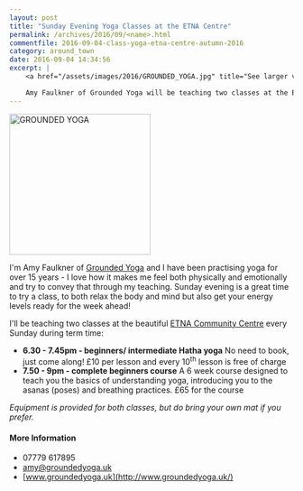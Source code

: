 ```yaml
---
layout: post
title: "Sunday Evening Yoga Classes at the ETNA Centre"
permalink: /archives/2016/09/<name>.html
commentfile: 2016-09-04-class-yoga-etna-centre-autumn-2016
category: around_town
date: 2016-09-04 14:34:56
excerpt: |
    <a href="/assets/images/2016/GROUNDED_YOGA.jpg" title="See larger version of - GROUNDED YOGA"><img src="/assets/images/2016/GROUNDED_YOGA_thumb.jpg" width="150" height="150" alt="GROUNDED YOGA" class="photo right" /></a>

    Amy Faulkner of Grounded Yoga will be teaching two classes at the ETNA Community Centre every Sunday during term time.
---
```


<a href="/assets/images/2016/GROUNDED_YOGA.jpg" title="See larger version of - GROUNDED YOGA"><img src="/assets/images/2016/GROUNDED_YOGA_thumb.jpg" width="250" height="250" alt="GROUNDED YOGA" class="photo right" /></a>

I'm Amy Faulkner of [Grounded Yoga](/directory/health_aNd_beauty/201609041530) and I have been practising yoga for over 15 years - I love how it makes me feel both physically and emotionally and try to convey that through my teaching. Sunday evening is a great time to try a class, to both relax the body and mind but also get your energy levels ready for the week ahead!

I'll be teaching two classes at the beautiful [ETNA Community Centre](/directory/other/201110040733) every Sunday during term time:

-   **6.30 - 7.45pm - beginners/ intermediate Hatha yoga**
    No need to book, just come along! £10 per lesson and every 10<sup>th</sup> lesson is free of charge
-   **7.50 - 9pm - complete beginners course**
    A 6 week course designed to teach you the basics of understanding yoga, introducing you to the asanas (poses) and breathing practices. £65 for the course

*Equipment is provided for both classes, but do bring your own mat if you prefer.*

#### More Information

-   07779 617895
-   <amy@groundedyoga.uk>
-   [www.groundedyoga.uk](http://www.groundedyoga.uk/)
